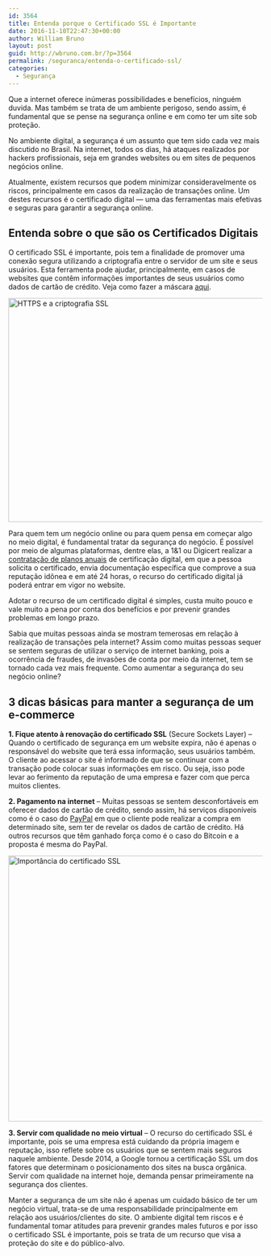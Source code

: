```yaml
---
id: 3564
title: Entenda porque o Certificado SSL é Importante
date: 2016-11-10T22:47:30+00:00
author: William Bruno
layout: post
guid: http://wbruno.com.br/?p=3564
permalink: /seguranca/entenda-o-certificado-ssl/
categories:
  - Segurança
---
```

Que a internet oferece inúmeras possibilidades e benefícios, ninguém duvida. Mas também se trata de um ambiente perigoso, sendo assim, é fundamental que se pense na segurança online e em como ter um site sob proteção.

No ambiente digital, a segurança é um assunto que tem sido cada vez mais discutido no Brasil. Na internet, todos os dias, há ataques realizados por hackers profissionais, seja em grandes websites ou em sites de pequenos negócios online.

Atualmente, existem recursos que podem minimizar consideravelmente os riscos, principalmente em casos da realização de transações online. Um destes recursos é o certificado digital — uma das ferramentas mais efetivas e seguras para garantir a segurança online.

## Entenda sobre o que são os Certificados Digitais

O certificado SSL é importante, pois tem a finalidade de promover uma conexão segura utilizando a criptografia entre o servidor de um site e seus usuários. Esta ferramenta pode ajudar, principalmente, em casos de websites que contêm informações importantes de seus usuários como dados de cartão de crédito. Veja como fazer a máscara [aqui](http://wbruno.com.br/category/expressao-regular/).

<img src="http://wbruno.com.br/wp-content/uploads/2016/11/17976028193_ca46369a35_b-1024x576.jpg" alt="HTTPS e a criptografia SSL" width="788" height="443" class="aligncenter size-large wp-image-3566" srcset="http://wbruno.com.br/wp-content/uploads/2016/11/17976028193_ca46369a35_b.jpg 1024w, http://wbruno.com.br/wp-content/uploads/2016/11/17976028193_ca46369a35_b-300x169.jpg 300w, http://wbruno.com.br/wp-content/uploads/2016/11/17976028193_ca46369a35_b-768x432.jpg 768w, http://wbruno.com.br/wp-content/uploads/2016/11/17976028193_ca46369a35_b-788x443.jpg 788w" sizes="(max-width: 788px) 100vw, 788px" />

Para quem tem um negócio online ou para quem pensa em começar algo no meio digital, é fundamental tratar da segurança do negócio. É possível por meio de algumas plataformas, dentre elas, a 1&1 ou Digicert realizar a [contratação de planos anuais](https://www.1and1.com/certificado-ssl) de certificação digital, em que a pessoa solicita o certificado, envia documentação específica que comprove a sua reputação idônea e em até 24 horas, o recurso do certificado digital já poderá entrar em vigor no website.

Adotar o recurso de um certificado digital é simples, custa muito pouco e vale muito a pena por conta dos benefícios e por prevenir grandes problemas em longo prazo.

Sabia que muitas pessoas ainda se mostram temerosas em relação à realização de transações pela internet? Assim como muitas pessoas sequer se sentem seguras de utilizar o serviço de internet banking, pois a ocorrência de fraudes, de invasões de conta por meio da internet, tem se tornado cada vez mais frequente. Como aumentar a segurança do seu negócio online?

## 3 dicas básicas para manter a segurança de um e-commerce

**1. Fique atento à renovação do certificado SSL** (Secure Sockets Layer) – Quando o certificado de segurança em um website expira, não é apenas o responsável do website que terá essa informação, seus usuários também. O cliente ao acessar o site é informado de que se continuar com a transação pode colocar suas informações em risco. Ou seja, isso pode levar ao ferimento da reputação de uma empresa e fazer com que perca muitos clientes.

**2. Pagamento na internet** – Muitas pessoas se sentem desconfortáveis em oferecer dados de cartão de crédito, sendo assim, há serviços disponíveis como é o caso do [PayPal](https://www.paypal.com/br/webapps/mpp/home) em que o cliente pode realizar a compra em determinado site, sem ter de revelar os dados de cartão de crédito. Há outros recursos que têm ganhado força como é o caso do Bitcoin e a proposta é mesma do PayPal.

 <img src="http://wbruno.com.br/wp-content/uploads/2016/11/e-payment-1024x683.jpg" alt="Importância do certificado SSL" width="788" height="526" class="aligncenter size-large wp-image-3565" srcset="http://wbruno.com.br/wp-content/uploads/2016/11/e-payment-1024x683.jpg 1024w, http://wbruno.com.br/wp-content/uploads/2016/11/e-payment-300x200.jpg 300w, http://wbruno.com.br/wp-content/uploads/2016/11/e-payment-768x512.jpg 768w, http://wbruno.com.br/wp-content/uploads/2016/11/e-payment-788x525.jpg 788w, http://wbruno.com.br/wp-content/uploads/2016/11/e-payment.jpg 1200w" sizes="(max-width: 788px) 100vw, 788px" />

**3. Servir com qualidade no meio virtual** – O recurso do certificado SSL é importante, pois se uma empresa está cuidando da própria imagem e reputação, isso reflete sobre os usuários que se sentem mais seguros naquele ambiente. Desde 2014, a Google tornou a certificação SSL um dos fatores que determinam o posicionamento dos sites na busca orgânica. Servir com qualidade na internet hoje, demanda pensar primeiramente na segurança dos clientes.

Manter a segurança de um site não é apenas um cuidado básico de ter um negócio virtual, trata-se de uma responsabilidade principalmente em relação aos usuários/clientes do site. O ambiente digital tem riscos e é fundamental tomar atitudes para prevenir grandes males futuros e por isso o certificado SSL é importante, pois se trata de um recurso que visa a proteção do site e do público-alvo.